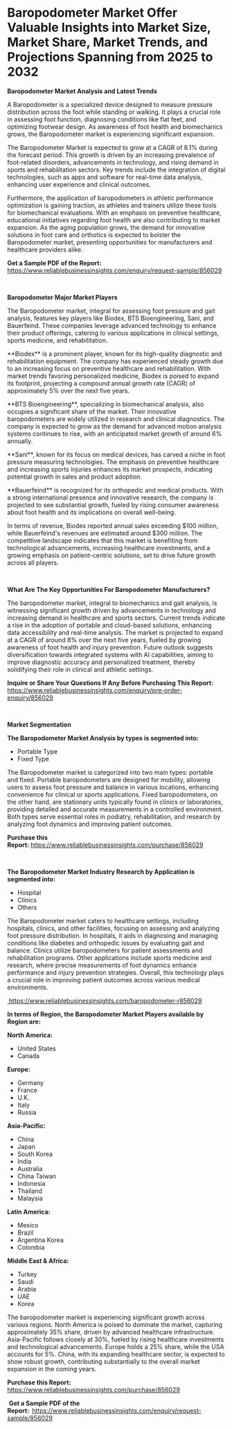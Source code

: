 <p><h1>Baropodometer Market Offer Valuable Insights into Market Size, Market Share, Market Trends, and Projections Spanning from 2025 to 2032</h1></p><p><strong>Baropodometer Market Analysis and Latest Trends</strong></p>
<p><p>A Baropodometer is a specialized device designed to measure pressure distribution across the foot while standing or walking. It plays a crucial role in assessing foot function, diagnosing conditions like flat feet, and optimizing footwear design. As awareness of foot health and biomechanics grows, the Baropodometer market is experiencing significant expansion.</p><p>The Baropodometer Market is expected to grow at a CAGR of 8.1% during the forecast period. This growth is driven by an increasing prevalence of foot-related disorders, advancements in technology, and rising demand in sports and rehabilitation sectors. Key trends include the integration of digital technologies, such as apps and software for real-time data analysis, enhancing user experience and clinical outcomes.</p><p>Furthermore, the application of baropodometers in athletic performance optimization is gaining traction, as athletes and trainers utilize these tools for biomechanical evaluations. With an emphasis on preventive healthcare, educational initiatives regarding foot health are also contributing to market expansion. As the aging population grows, the demand for innovative solutions in foot care and orthotics is expected to bolster the Baropodometer market, presenting opportunities for manufacturers and healthcare providers alike.</p></p>
<p><strong>Get a Sample PDF of the Report:&nbsp;</strong> <a href="https://www.reliablebusinessinsights.com/enquiry/request-sample/856029?utm_campaign=3273&utm_medium=2&utm_source=Github&utm_content=ia&utm_term=13042025&utm_id=baropodometer">https://www.reliablebusinessinsights.com/enquiry/request-sample/856029</a></p>
<p>&nbsp;</p>
<p><strong>Baropodometer Major Market Players</strong></p>
<p><p>The Baropodometer market, integral for assessing foot pressure and gait analysis, features key players like Biodex, BTS Bioengineering, Sani, and Bauerfeind. These companies leverage advanced technology to enhance their product offerings, catering to various applications in clinical settings, sports medicine, and rehabilitation.</p><p>**Biodex** is a prominent player, known for its high-quality diagnostic and rehabilitation equipment. The company has experienced steady growth due to an increasing focus on preventive healthcare and rehabilitation. With market trends favoring personalized medicine, Biodex is poised to expand its footprint, projecting a compound annual growth rate (CAGR) of approximately 5% over the next five years.</p><p>**BTS Bioengineering**, specializing in biomechanical analysis, also occupies a significant share of the market. Their innovative baropodometers are widely utilized in research and clinical diagnostics. The company is expected to grow as the demand for advanced motion analysis systems continues to rise, with an anticipated market growth of around 6% annually.</p><p>**Sani**, known for its focus on medical devices, has carved a niche in foot pressure measuring technologies. The emphasis on preventive healthcare and increasing sports injuries enhances its market prospects, indicating potential growth in sales and product adoption.</p><p>**Bauerfeind** is recognized for its orthopedic and medical products. With a strong international presence and innovative research, the company is projected to see substantial growth, fueled by rising consumer awareness about foot health and its implications on overall well-being.</p><p>In terms of revenue, Biodex reported annual sales exceeding $100 million, while Bauerfeind's revenues are estimated around $300 million. The competitive landscape indicates that this market is benefiting from technological advancements, increasing healthcare investments, and a growing emphasis on patient-centric solutions, set to drive future growth across all players.</p></p>
<p>&nbsp;</p>
<p><strong>What Are The Key Opportunities For Baropodometer Manufacturers?</strong></p>
<p><p>The baropodometer market, integral to biomechanics and gait analysis, is witnessing significant growth driven by advancements in technology and increasing demand in healthcare and sports sectors. Current trends indicate a rise in the adoption of portable and cloud-based solutions, enhancing data accessibility and real-time analysis. The market is projected to expand at a CAGR of around 8% over the next five years, fueled by growing awareness of foot health and injury prevention. Future outlook suggests diversification towards integrated systems with AI capabilities, aiming to improve diagnostic accuracy and personalized treatment, thereby solidifying their role in clinical and athletic settings.</p></p>
<p><strong>Inquire or Share Your Questions If Any Before Purchasing This Report:</strong> <a href="https://www.reliablebusinessinsights.com/enquiry/pre-order-enquiry/856029?utm_campaign=3273&utm_medium=2&utm_source=Github&utm_content=ia&utm_term=13042025&utm_id=baropodometer">https://www.reliablebusinessinsights.com/enquiry/pre-order-enquiry/856029</a></p>
<p>&nbsp;</p>
<p><strong>Market Segmentation</strong></p>
<p><strong>The Baropodometer Market Analysis by types is segmented into:</strong></p>
<p><ul><li>Portable Type</li><li>Fixed Type</li></ul></p>
<p><p>The Baropodometer market is categorized into two main types: portable and fixed. Portable baropodometers are designed for mobility, allowing users to assess foot pressure and balance in various locations, enhancing convenience for clinical or sports applications. Fixed baropodometers, on the other hand, are stationary units typically found in clinics or laboratories, providing detailed and accurate measurements in a controlled environment. Both types serve essential roles in podiatry, rehabilitation, and research by analyzing foot dynamics and improving patient outcomes.</p></p>
<p><strong>Purchase this Report:&nbsp;</strong><a href="https://www.reliablebusinessinsights.com/purchase/856029?utm_campaign=3273&utm_medium=2&utm_source=Github&utm_content=ia&utm_term=13042025&utm_id=baropodometer">https://www.reliablebusinessinsights.com/purchase/856029</a></p>
<p>&nbsp;</p>
<p><strong>The Baropodometer Market Industry Research by Application is segmented into:</strong></p>
<p><ul><li>Hospital</li><li>Clinics</li><li>Others</li></ul></p>
<p><p>The Baropodometer market caters to healthcare settings, including hospitals, clinics, and other facilities, focusing on assessing and analyzing foot pressure distribution. In hospitals, it aids in diagnosing and managing conditions like diabetes and orthopedic issues by evaluating gait and balance. Clinics utilize baropodometers for patient assessments and rehabilitation programs. Other applications include sports medicine and research, where precise measurements of foot dynamics enhance performance and injury prevention strategies. Overall, this technology plays a crucial role in improving patient outcomes across various medical environments.</p></p>
<p><a href="https://www.reliablebusinessinsights.com/baropodometer-r856029?utm_campaign=3273&utm_medium=2&utm_source=Github&utm_content=ia&utm_term=13042025&utm_id=baropodometer">&nbsp;https://www.reliablebusinessinsights.com/baropodometer-r856029</a></p>
<p><strong>In terms of Region, the Baropodometer Market Players available by Region are:</strong></p>
<p>
    <p> <strong> North America: </strong>
        <ul>
            <li>United States</li>
            <li>Canada</li>
        </ul>
        </p> 
    <p> <strong> Europe: </strong>
        <ul>
            <li>Germany</li>
            <li>France</li>
            <li>U.K.</li>
            <li>Italy</li>
            <li>Russia</li>
        </ul>
        </p> 
    <p> <strong> Asia-Pacific: </strong>
        <ul>
            <li>China</li>
            <li>Japan</li>
            <li>South Korea</li>
            <li>India</li>
            <li>Australia</li>
            <li>China Taiwan</li>
            <li>Indonesia</li>
            <li>Thailand</li>
            <li>Malaysia</li>
        </ul>
        </p> 
    <p> <strong> Latin America: </strong>
        <ul>
            <li>Mexico</li>
            <li>Brazil</li>
            <li>Argentina Korea</li>
            <li>Colombia</li>
        </ul>
        </p> 
    <p> <strong> Middle East & Africa: </strong>
        <ul>
            <li>Turkey</li>
            <li>Saudi</li>
            <li>Arabia</li>
            <li>UAE</li>
            <li>Korea</li>
        </ul>
    </p>
    </p>
<p><p>The baropodometer market is experiencing significant growth across various regions. North America is poised to dominate the market, capturing approximately 35% share, driven by advanced healthcare infrastructure. Asia-Pacific follows closely at 30%, fueled by rising healthcare investments and technological advancements. Europe holds a 25% share, while the USA accounts for 5%. China, with its expanding healthcare sector, is expected to show robust growth, contributing substantially to the overall market expansion in the coming years.</p></p>
<p><strong>Purchase this Report: </strong><a href="https://www.reliablebusinessinsights.com/purchase/856029?utm_campaign=3273&utm_medium=2&utm_source=Github&utm_content=ia&utm_term=13042025&utm_id=baropodometer">https://www.reliablebusinessinsights.com/purchase/856029</a></p>
<p>&nbsp;<strong>Get a Sample PDF of the Report:&nbsp;&nbsp;</strong><a href="https://www.reliablebusinessinsights.com/enquiry/request-sample/856029?utm_campaign=3273&utm_medium=2&utm_source=Github&utm_content=ia&utm_term=13042025&utm_id=baropodometer">https://www.reliablebusinessinsights.com/enquiry/request-sample/856029</a></p>
<p><strong></strong></p>
<p><p></p><p></p><p></p></p>